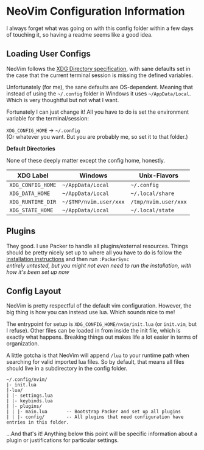 # NeoVim Configuration Information 

I always forget what was going on with this config folder within a few days of touching it, 
so having a readme seems like a good idea. 

## Loading User Configs
NeoVim follows the [XDG Directory specification](https://specifications.freedesktop.org/basedir-spec), 
with sane defaults set in the case that the current terminal session is missing the defined variables. 

Unfortunately (for me), the sane defaults are OS-dependent. 
Meaning that instead of using the `~/.config` folder in Windows it uses `~/AppData/Local`.
Which is very thoughtful but not what I want. 

Fortunately I can just change it!
All you have to do is set the environment variable for the terminal/session: 

`XDG_CONFIG_HOME` -> `~/.config`  
(Or whatever you want. But you are probably me, so set it to that folder.)


**Default Directories** 

None of these deeply matter except the config home, honestly. 

| XDG Label         | Windows                | Unix-Flavors         |
|-------------------|------------------------|----------------------|
| `XDG_CONFIG_HOME` | `~/AppData/Local`      | `~/.config`          | 
| `XDG_DATA_HOME`   | `~/AppData/Local`      | `~/.local/share`     |
| `XDG_RUNTIME_DIR` | `~/$TMP/nvim.user/xxx` | `/tmp/nvim.user/xxx` |
| `XDG_STATE_HOME`  | `~/AppData/Local`      | `~/.local/state`     |


## Plugins

They good. 
I use Packer to handle all plugins/external resources.
Things should be pretty nicely set up to where all you have to do is follow the 
[installation instructions](https://github.com/wbthomason/packer.nvim) 
and then run `:PackerSync`  
*entirely untested, but you might not even need to run the installation, with how it's been set up now*

## Config Layout 
NeoVim is pretty respectful of the default vim configuration. 
However, the big thing is how you can instead use lua. 
Which sounds nice to me!

The entrypoint for setup is `XDG_CONFIG_HOME/nvim/init.lua` (or `init.vim`, but I refuse). 
Other files can be loaded in from inside the init file, which is exactly what happens. 
Breaking things out makes life a lot easier in terms of organization.

A little gotcha is that NeoVim will append `/lua` to your runtime path when searching for 
valid imported lua files. 
So by default, that means all files should live in a subdirectory in the config folder. 

```text
~/.config/nvim/
|- init.lua
|-lua/
| |- settings.lua
| |- keybinds.lua
| |- plugins/        
| | |- main.lua       -- Bootstrap Packer and set up all plugins
| | |- config/        -- All plugins that need configuration have entries in this folder.  
```

...And that's it! 
Anything below this point will be specific information about a plugin or 
justifications for particular settings. 
